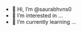 - 👋 Hi, I’m @saurabhvns0
- 👀 I’m interested in ...
- 🌱 I’m currently learning ...

<!---
saurabhvns0/saurabhvns0 is a ✨ special ✨ repository because its `README.md` (this file) appears on your GitHub profile.
You can click the Preview link to take a look at your changes.
--->
